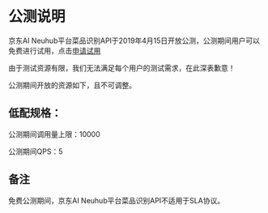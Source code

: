 # 公测说明

京东AI Neuhub平台菜品识别API于2019年4月15日开放公测，公测期间用户可以免费进行试用，点击[申请试用](https://neuhub.jd.com/ai/api/image/food)

由于测试资源有限，我们无法满足每个用户的测试需求，在此深表歉意！

公测期间开放的资源如下，且不可调整。


## 低配规格：

公测期间调用量上限：10000

公测期间QPS：5



## 备注

免费公测期间，京东AI Neuhub平台菜品识别API不适用于SLA协议。
